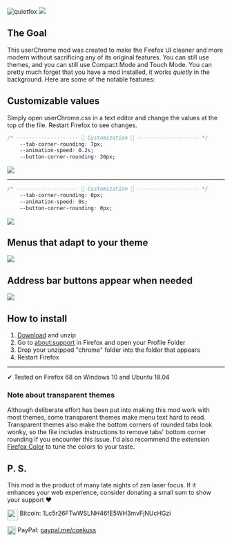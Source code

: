 ![quietfox](https://coekuss.com/quietfox/logo.png)
![](https://coekuss.com/quietfox/clean.png)

## The Goal
This userChrome mod was created to make the Firefox UI cleaner and more modern without sacrificing any of its original features. You can still use themes, and you can still use Compact Mode and Touch Mode. You can pretty much forget that you have a mod installed, it works *quietly* in the background. Here are some of the notable features:


## Customizable values 
Simply open userChrome.css in a text editor and change the values at the top of the file. Restart Firefox to see changes.

```CSS
/* -------------------- 🎨 Customization 🎨 -------------------- */
    --tab-corner-rounding: 7px;
    --animation-speed: 0.2s;
    --button-corner-rounding: 30px;
```
![](https://coekuss.com/quietfox/fluid.gif)

-----

```CSS
/* -------------------- 🎨 Customization 🎨 -------------------- */
    --tab-corner-rounding: 0px;
    --animation-speed: 0s;
    --button-corner-rounding: 0px;
```
![](https://coekuss.com/quietfox/snappy.gif)


## Menus that adapt to your theme
![](https://coekuss.com/quietfox/menus.jpg)

## Address bar buttons appear when needed
![](https://coekuss.com/quietfox/urlbar_buttons.gif)



## How to install
1. [Download](https://github.com/coekuss/quietfox/archive/master.zip) and unzip
2. Go to [about:support](about:support) in Firefox and open your Profile Folder
3. Drop your unzipped "chrome" folder into the folder that appears
4. Restart Firefox

---
✔ Tested on Firefox 68 on Windows 10 and Ubuntu 18.04

### Note about transparent themes
Although deliberate effort has been put into making this mod work with most themes, some transparent themes make menu text hard to read. Transparent themes also make the bottom corners of rounded tabs look wonky, so the file includes instructions to remove tabs' bottom corner rounding if you encounter this issue. I'd also recommend the extension [Firefox Color](https://addons.mozilla.org/en-US/firefox/addon/firefox-color/) to tune the colors to your taste.

## P. S.
This mod is the product of many late nights of zen laser focus. If it enhances your web experience, consider donating a small sum to show your support ❤

<img align="top" width="25px" src="https://coekuss.com/quietfox/bitcoin.png"> Bitcoin: 1Lc5r26FTwWSLNH46fE5WH3mvFjNUcHGzi

<img align="top" width="20px" src="https://coekuss.com/quietfox/paypal.png"> PayPal: [paypal.me/coekuss](https://paypal.me/coekuss)
